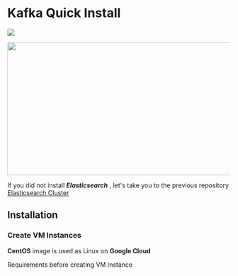 
# Kafka Quick Install
[![](https://img.shields.io/badge/Documantation-1.0-brightgreen)]()

<img src="https://user-images.githubusercontent.com/37136204/150631954-fc532e29-834a-41a2-a137-c6da8bb015bc.png" width="700" height="300">


If you did not install ***Elasticsearch*** , let's take you to the previous repository [Elasticsearch Cluster](https://github.com/feyzullahertan/elastic-search-cluster)


## Installation

### Create VM Instances

**CentOS** image is used as Linux on **Google Cloud**

Requirements before creating VM Instance
